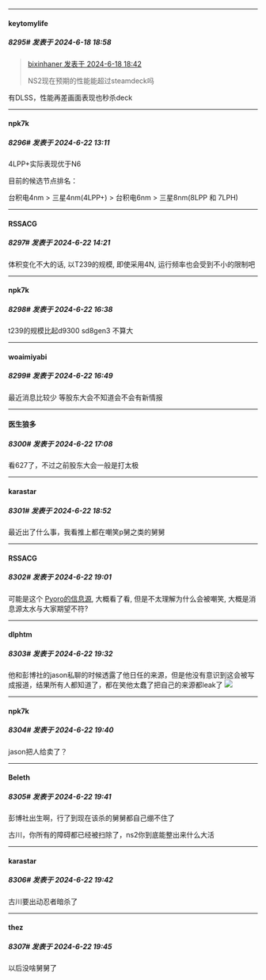 ﻿
*****

####  keytomylife  
##### 8295#       发表于 2024-6-18 18:58

<blockquote><a href="httphttps://bbs.saraba1st.com/2b/forum.php?mod=redirect&amp;goto=findpost&amp;pid=65286261&amp;ptid=1989188" target="_blank">bixinhaner 发表于 2024-6-18 18:42</a>

NS2现在预期的性能能超过steamdeck吗</blockquote>
有DLSS，性能再差画面表现也秒杀deck

*****

####  npk7k  
##### 8296#       发表于 2024-6-22 13:11

4LPP+实际表现优于N6

目前的候选节点排名：

台积电4nm &gt; 三星4nm(4LPP+) &gt; 台积电6nm &gt; 三星8nm(8LPP 和 7LPH)


*****

####  RSSACG  
##### 8297#       发表于 2024-6-22 14:21

体积变化不大的话, 以T239的规模, 即使采用4N, 运行频率也会受到不小的限制吧

*****

####  npk7k  
##### 8298#       发表于 2024-6-22 16:38

t239的规模比起d9300 sd8gen3 不算大


*****

####  woaimiyabi  
##### 8299#       发表于 2024-6-22 16:49

最近消息比较少 等股东大会不知道会不会有新情报

*****

####  医生狼多  
##### 8300#       发表于 2024-6-22 17:08

看627了，不过之前股东大会一般是打太极


*****

####  karastar  
##### 8301#       发表于 2024-6-22 18:52

最近出了什么事，我看推上都在嘲笑p舅之类的舅舅

*****

####  RSSACG  
##### 8302#       发表于 2024-6-22 19:01

可能是这个 [Pyoro的信息源](https://mynintendonews.com/2024/06/21/pyoro-admits-primary-source-is-nintendo-of-japan-employee-who-seemingly-had-access-to-nintendos-web-backend/), 大概看了看, 但是不太理解为什么会被嘲笑, 大概是消息源太水与大家期望不符?


*****

####  dlphtm  
##### 8303#       发表于 2024-6-22 19:32

他和彭博社的jason私聊的时候透露了他日任的来源，但是他没有意识到这会被写成报道，结果所有人都知道了，都在笑他太蠢了把自己的来源都leak了
<img src="https://img.picui.cn/free/2024/06/22/6676b5a2b5138.jpg" referrerpolicy="no-referrer">

*****

####  npk7k  
##### 8304#       发表于 2024-6-22 19:40

jason把人给卖了？

*****

####  Beleth  
##### 8305#       发表于 2024-6-22 19:41

彭博社出生啊，行了到现在该杀的舅舅都自己绷不住了

古川，你所有的障碍都已经被扫除了，ns2你到底能整出来什么大活

*****

####  karastar  
##### 8306#       发表于 2024-6-22 19:42

古川要出动忍者暗杀了

*****

####  thez  
##### 8307#       发表于 2024-6-22 19:45

以后没啥舅舅了

